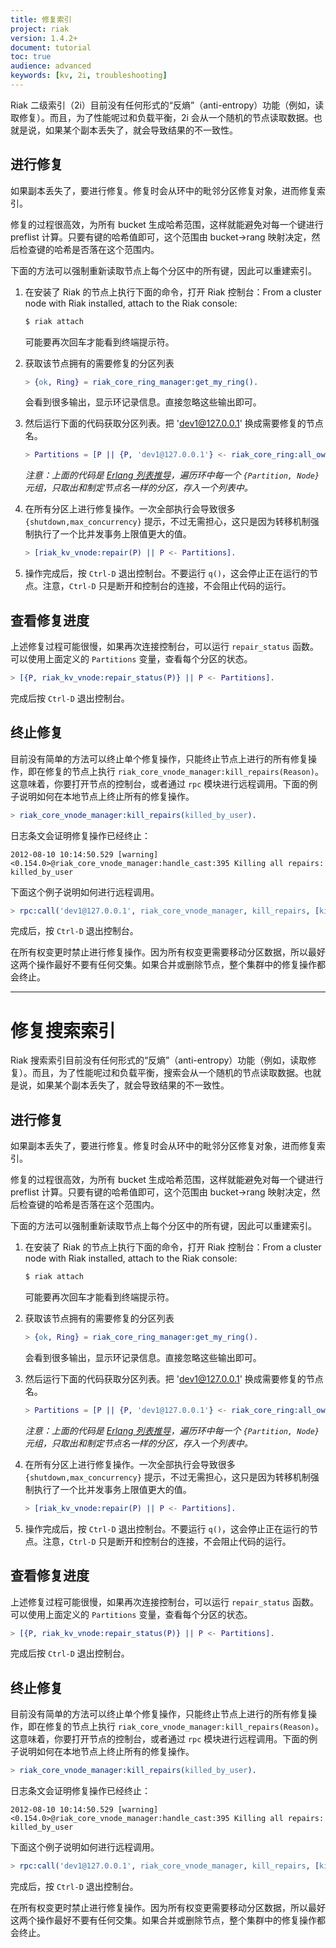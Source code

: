 ```yaml
---
title: 修复索引
project: riak
version: 1.4.2+
document: tutorial
toc: true
audience: advanced
keywords: [kv, 2i, troubleshooting]
---
```


Riak 二级索引（2i）目前没有任何形式的“反熵”（anti-entropy）功能（例如，读取修复）。而且，为了性能呢过和负载平衡，2i 会从一个随机的节点读取数据。也就是说，如果某个副本丢失了，就会导致结果的不一致性。

## 进行修复

如果副本丢失了，要进行修复。修复时会从环中的毗邻分区修复对象，进而修复索引。

修复的过程很高效，为所有 bucket 生成哈希范围，这样就能避免对每一个键进行 preflist 计算。只要有键的哈希值即可，这个范围由 bucket->rang 映射决定，然后检查键的哈希是否落在这个范围内。

下面的方法可以强制重新读取节点上每个分区中的所有键，因此可以重建索引。

1. 在安装了 Riak 的节点上执行下面的命令，打开 Riak 控制台：From a cluster node with Riak installed, attach to the Riak console:

    ```bash
    $ riak attach
    ```

    可能要再次回车才能看到终端提示符。

2. 获取该节点拥有的需要修复的分区列表

    ```erlang
    > {ok, Ring} = riak_core_ring_manager:get_my_ring().
    ```

    会看到很多输出，显示环记录信息。直接忽略这些输出即可。

3. 然后运行下面的代码获取分区列表。把 'dev1@127.0.0.1' 换成需要修复的节点名。

    ```erlang
    > Partitions = [P || {P, 'dev1@127.0.0.1'} <- riak_core_ring:all_owners(Ring)].
    ```

    _注意：上面的代码是 [Erlang 列表推导](http://www.erlang.org/doc/programming_examples/list_comprehensions.html)，遍历环中每一个 `{Partition, Node}` 元组，只取出和制定节点名一样的分区，存入一个列表中。_

4. 在所有分区上进行修复操作。一次全部执行会导致很多 `{shutdown,max_concurrency}` 提示，不过无需担心，这只是因为转移机制强制执行了一个比并发事务上限值更大的值。

    ```erlang
    > [riak_kv_vnode:repair(P) || P <- Partitions].
    ```
5. 操作完成后，按 `Ctrl-D` 退出控制台。不要运行 `q()`，这会停止正在运行的节点。注意，`Ctrl-D` 只是断开和控制台的连接，不会阻止代码的运行。

## 查看修复进度

上述修复过程可能很慢，如果再次连接控制台，可以运行 `repair_status` 函数。可以使用上面定义的 `Partitions` 变量，查看每个分区的状态。

```erlang
> [{P, riak_kv_vnode:repair_status(P)} || P <- Partitions].
```

完成后按 `Ctrl-D` 退出控制台。

## 终止修复

目前没有简单的方法可以终止单个修复操作，只能终止节点上进行的所有修复操作，即在修复的节点上执行 `riak_core_vnode_manager:kill_repairs(Reason)`。这意味着，你要打开节点的控制台，或者通过 `rpc` 模块进行远程调用。下面的例子说明如何在本地节点上终止所有的修复操作。

```erlang
> riak_core_vnode_manager:kill_repairs(killed_by_user).
```

日志条文会证明修复操作已经终止：

```
2012-08-10 10:14:50.529 [warning] <0.154.0>@riak_core_vnode_manager:handle_cast:395 Killing all repairs: killed_by_user
```

下面这个例子说明如何进行远程调用。

```erlang
> rpc:call('dev1@127.0.0.1', riak_core_vnode_manager, kill_repairs, [killed_by_user]).
```

完成后，按 `Ctrl-D` 退出控制台。

在所有权变更时禁止进行修复操作。因为所有权变更需要移动分区数据，所以最好这两个操作最好不要有任何交集。如果合并或删除节点，整个集群中的修复操作都会终止。

----

# 修复搜索索引

Riak 搜索索引目前没有任何形式的“反熵”（anti-entropy）功能（例如，读取修复）。而且，为了性能呢过和负载平衡，搜索会从一个随机的节点读取数据。也就是说，如果某个副本丢失了，就会导致结果的不一致性。

## 进行修复

如果副本丢失了，要进行修复。修复时会从环中的毗邻分区修复对象，进而修复索引。

修复的过程很高效，为所有 bucket 生成哈希范围，这样就能避免对每一个键进行 preflist 计算。只要有键的哈希值即可，这个范围由 bucket->rang 映射决定，然后检查键的哈希是否落在这个范围内。

下面的方法可以强制重新读取节点上每个分区中的所有键，因此可以重建索引。

1. 在安装了 Riak 的节点上执行下面的命令，打开 Riak 控制台：From a cluster node with Riak installed, attach to the Riak console:

    ```bash
    $ riak attach
    ```

    可能要再次回车才能看到终端提示符。

2. 获取该节点拥有的需要修复的分区列表

    ```erlang
    > {ok, Ring} = riak_core_ring_manager:get_my_ring().
    ```

    会看到很多输出，显示环记录信息。直接忽略这些输出即可。

3. 然后运行下面的代码获取分区列表。把 'dev1@127.0.0.1' 换成需要修复的节点名。

    ```erlang
    > Partitions = [P || {P, 'dev1@127.0.0.1'} <- riak_core_ring:all_owners(Ring)].
    ```

    _注意：上面的代码是 [Erlang 列表推导](http://www.erlang.org/doc/programming_examples/list_comprehensions.html)，遍历环中每一个 `{Partition, Node}` 元组，只取出和制定节点名一样的分区，存入一个列表中。_

4. 在所有分区上进行修复操作。一次全部执行会导致很多 `{shutdown,max_concurrency}` 提示，不过无需担心，这只是因为转移机制强制执行了一个比并发事务上限值更大的值。

    ```erlang
    > [riak_kv_vnode:repair(P) || P <- Partitions].
    ```
5. 操作完成后，按 `Ctrl-D` 退出控制台。不要运行 `q()`，这会停止正在运行的节点。注意，`Ctrl-D` 只是断开和控制台的连接，不会阻止代码的运行。

## 查看修复进度

上述修复过程可能很慢，如果再次连接控制台，可以运行 `repair_status` 函数。可以使用上面定义的 `Partitions` 变量，查看每个分区的状态。

```erlang
> [{P, riak_kv_vnode:repair_status(P)} || P <- Partitions].
```

完成后按 `Ctrl-D` 退出控制台。

## 终止修复

目前没有简单的方法可以终止单个修复操作，只能终止节点上进行的所有修复操作，即在修复的节点上执行 `riak_core_vnode_manager:kill_repairs(Reason)`。这意味着，你要打开节点的控制台，或者通过 `rpc` 模块进行远程调用。下面的例子说明如何在本地节点上终止所有的修复操作。

```erlang
> riak_core_vnode_manager:kill_repairs(killed_by_user).
```

日志条文会证明修复操作已经终止：

```
2012-08-10 10:14:50.529 [warning] <0.154.0>@riak_core_vnode_manager:handle_cast:395 Killing all repairs: killed_by_user
```

下面这个例子说明如何进行远程调用。

```erlang
> rpc:call('dev1@127.0.0.1', riak_core_vnode_manager, kill_repairs, [killed_by_user]).
```

完成后，按 `Ctrl-D` 退出控制台。

在所有权变更时禁止进行修复操作。因为所有权变更需要移动分区数据，所以最好这两个操作最好不要有任何交集。如果合并或删除节点，整个集群中的修复操作都会终止。
